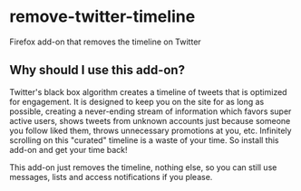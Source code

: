 # remove-twitter-timeline
Firefox add-on that removes the timeline on Twitter

## Why should I use this add-on?

Twitter's black box algorithm creates a timeline of tweets that is optimized for engagement. It is designed to keep you on the site for as long as possible, creating a never-ending stream of information which favors super active users, shows tweets from unknown accounts just because someone you follow liked them, throws unnecessary promotions at you, etc. Infinitely scrolling on this "curated" timeline is a waste of your time. So install this add-on and get your time back!

This add-on just removes the timeline, nothing else, so you can still use messages, lists and access notifications if you please.

